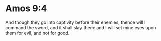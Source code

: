 # Amos 9:4

And though they go into captivity before their enemies, thence will I command the sword, and it shall slay them: and I will set mine eyes upon them for evil, and not for good.